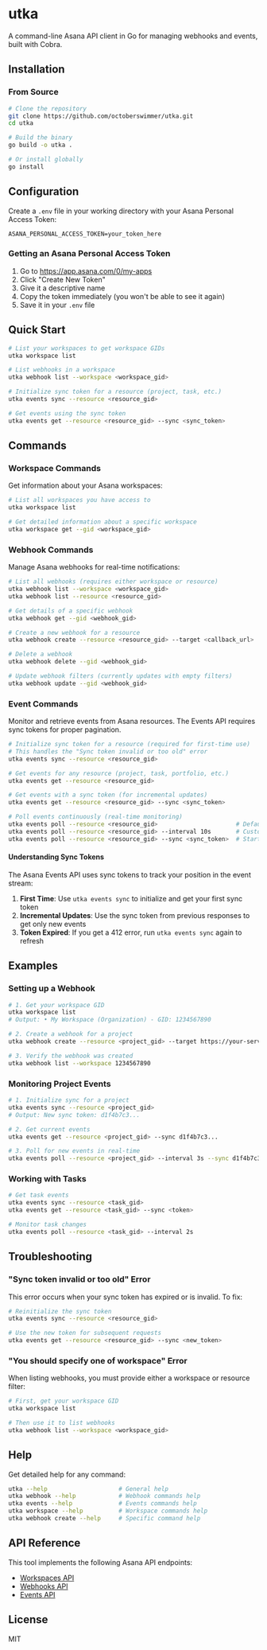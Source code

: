 # utka

A command-line Asana API client in Go for managing webhooks and events, built with Cobra.

## Installation

### From Source

```bash
# Clone the repository
git clone https://github.com/octoberswimmer/utka.git
cd utka

# Build the binary
go build -o utka .

# Or install globally
go install
```

## Configuration

Create a `.env` file in your working directory with your Asana Personal Access Token:

```env
ASANA_PERSONAL_ACCESS_TOKEN=your_token_here
```

### Getting an Asana Personal Access Token

1. Go to https://app.asana.com/0/my-apps
2. Click "Create New Token"
3. Give it a descriptive name
4. Copy the token immediately (you won't be able to see it again)
5. Save it in your `.env` file

## Quick Start

```bash
# List your workspaces to get workspace GIDs
utka workspace list

# List webhooks in a workspace
utka webhook list --workspace <workspace_gid>

# Initialize sync token for a resource (project, task, etc.)
utka events sync --resource <resource_gid>

# Get events using the sync token
utka events get --resource <resource_gid> --sync <sync_token>
```

## Commands

### Workspace Commands

Get information about your Asana workspaces:

```bash
# List all workspaces you have access to
utka workspace list

# Get detailed information about a specific workspace
utka workspace get --gid <workspace_gid>
```

### Webhook Commands

Manage Asana webhooks for real-time notifications:

```bash
# List all webhooks (requires either workspace or resource)
utka webhook list --workspace <workspace_gid>
utka webhook list --resource <resource_gid>

# Get details of a specific webhook
utka webhook get --gid <webhook_gid>

# Create a new webhook for a resource
utka webhook create --resource <resource_gid> --target <callback_url>

# Delete a webhook
utka webhook delete --gid <webhook_gid>

# Update webhook filters (currently updates with empty filters)
utka webhook update --gid <webhook_gid>
```

### Event Commands

Monitor and retrieve events from Asana resources. The Events API requires sync tokens for proper pagination.

```bash
# Initialize sync token for a resource (required for first-time use)
# This handles the "Sync token invalid or too old" error
utka events sync --resource <resource_gid>

# Get events for any resource (project, task, portfolio, etc.)
utka events get --resource <resource_gid>

# Get events with a sync token (for incremental updates)
utka events get --resource <resource_gid> --sync <sync_token>

# Poll events continuously (real-time monitoring)
utka events poll --resource <resource_gid>                      # Default 5s interval
utka events poll --resource <resource_gid> --interval 10s       # Custom interval
utka events poll --resource <resource_gid> --sync <sync_token>  # Start from sync point
```

#### Understanding Sync Tokens

The Asana Events API uses sync tokens to track your position in the event stream:

1. **First Time**: Use `utka events sync` to initialize and get your first sync token
2. **Incremental Updates**: Use the sync token from previous responses to get only new events
3. **Token Expired**: If you get a 412 error, run `utka events sync` again to refresh

## Examples

### Setting up a Webhook

```bash
# 1. Get your workspace GID
utka workspace list
# Output: • My Workspace (Organization) - GID: 1234567890

# 2. Create a webhook for a project
utka webhook create --resource <project_gid> --target https://your-server.com/webhook

# 3. Verify the webhook was created
utka webhook list --workspace 1234567890
```

### Monitoring Project Events

```bash
# 1. Initialize sync for a project
utka events sync --resource <project_gid>
# Output: New sync token: d1f4b7c3...

# 2. Get current events
utka events get --resource <project_gid> --sync d1f4b7c3...

# 3. Poll for new events in real-time
utka events poll --resource <project_gid> --interval 3s --sync d1f4b7c3...
```

### Working with Tasks

```bash
# Get task events
utka events sync --resource <task_gid>
utka events get --resource <task_gid> --sync <token>

# Monitor task changes
utka events poll --resource <task_gid> --interval 2s
```

## Troubleshooting

### "Sync token invalid or too old" Error

This error occurs when your sync token has expired or is invalid. To fix:

```bash
# Reinitialize the sync token
utka events sync --resource <resource_gid>

# Use the new token for subsequent requests
utka events get --resource <resource_gid> --sync <new_token>
```

### "You should specify one of workspace" Error

When listing webhooks, you must provide either a workspace or resource filter:

```bash
# First, get your workspace GID
utka workspace list

# Then use it to list webhooks
utka webhook list --workspace <workspace_gid>
```

## Help

Get detailed help for any command:

```bash
utka --help                    # General help
utka webhook --help            # Webhook commands help
utka events --help             # Events commands help  
utka workspace --help          # Workspace commands help
utka webhook create --help     # Specific command help
```

## API Reference

This tool implements the following Asana API endpoints:
- [Workspaces API](https://developers.asana.com/reference/workspaces)
- [Webhooks API](https://developers.asana.com/reference/webhooks)
- [Events API](https://developers.asana.com/reference/events)

## License

MIT